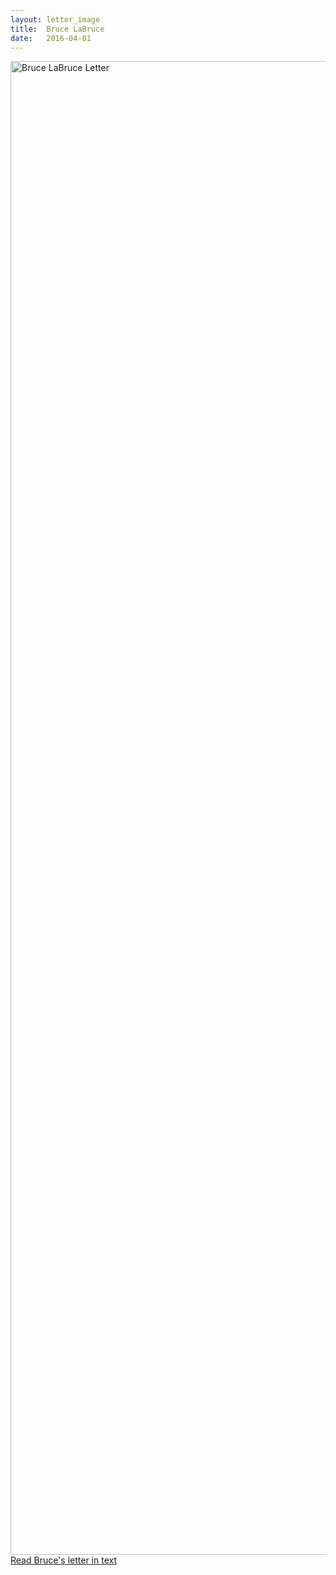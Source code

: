 ```yaml
---
layout: letter_image
title:  Bruce LaBruce
date:   2016-04-01
---
```


<div class="letter-image">
  <img alt="Bruce LaBruce Letter" src="{{ '/images/bruce-labruce.jpg' | prepend: site.baseurl }}" style="width:1800px; height:2390px;">
</div>
<div class="letter-links">
  <a class="page-link" href="{{ '/bruce-labruce/text' | prepend: site.baseurl }}">Read Bruce's letter in text</a>
</div>

